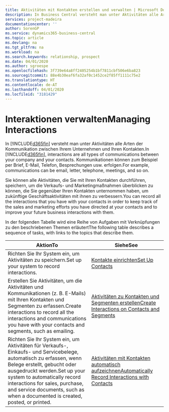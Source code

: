 ```yaml
---
title: Aktivitäten mit Kontakten erstellen und verwalten | Microsoft Docs
description: In Business Central versteht man unter Aktivitäten alle Arten der Kommunikation zwischen Ihrem Unternehmen und Ihren Kontakten. Kommunikationen können zum Beispiel per Brief, E-Mail, Telefon, Besprechungen usw. erfolgen.
services: project-madeira
documentationcenter: ''
author: SorenGP
ms.service: dynamics365-business-central
ms.topic: article
ms.devlang: na
ms.tgt_pltfrm: na
ms.workload: na
ms.search.keywords: relationship, prospect
ms.date: 04/01/2020
ms.author: sgroespe
ms.openlocfilehash: 3f739e64a8ff2405254b1bf7811cbf506e6ba823
ms.sourcegitcommit: 88e4b30eaf6fa32af0c1452ce2f85ff1111c75e2
ms.translationtype: HT
ms.contentlocale: de-AT
ms.lasthandoff: 04/01/2020
ms.locfileid: "3181429"
---
```

# <a name="managing-interactions"></a><span data-ttu-id="35a3a-104">Interaktionen verwalten</span><span class="sxs-lookup"><span data-stu-id="35a3a-104">Managing Interactions</span></span>
<span data-ttu-id="35a3a-105">In [!INCLUDE[d365fin](includes/d365fin_md.md)] versteht man unter Aktivitäten alle Arten der Kommunikation zwischen Ihrem Unternehmen und Ihren Kontakten.</span><span class="sxs-lookup"><span data-stu-id="35a3a-105">In [!INCLUDE[d365fin](includes/d365fin_md.md)], interactions are all types of communications between your company and your contacts.</span></span> <span data-ttu-id="35a3a-106">Kommunikationen können zum Beispiel per Brief, E-Mail, Telefon, Besprechungen usw. erfolgen.</span><span class="sxs-lookup"><span data-stu-id="35a3a-106">For example, communications can be email, letter, telephone, meetings, and so on.</span></span>

<span data-ttu-id="35a3a-107">Sie können alle Aktivitäten, die Sie mit Ihren Kontakten durchführen, speichern, um die Verkaufs- und Marketingmaßnahmen überblicken zu können, die Sie gegenüber Ihren Kontakten unternommen haben, um zukünftige Geschäftsaktivitäten mit ihnen zu verbessern.</span><span class="sxs-lookup"><span data-stu-id="35a3a-107">You can record all the interactions that you have with your contacts in order to keep track of the sales and marketing efforts you have directed at your contacts and to improve your future business interactions with them.</span></span>

<span data-ttu-id="35a3a-108">In der folgenden Tabelle wird eine Reihe von Aufgaben mit Verknüpfungen zu den beschriebenen Themen erläutert</span><span class="sxs-lookup"><span data-stu-id="35a3a-108">The following table describes a sequence of tasks, with links to the topics that describe them.</span></span>

| <span data-ttu-id="35a3a-109">Aktion</span><span class="sxs-lookup"><span data-stu-id="35a3a-109">To</span></span> | <span data-ttu-id="35a3a-110">Siehe</span><span class="sxs-lookup"><span data-stu-id="35a3a-110">See</span></span> |
| --- | --- |
| <span data-ttu-id="35a3a-111">Richten Sie Ihr System ein, um Aktivitäten zu speichern.</span><span class="sxs-lookup"><span data-stu-id="35a3a-111">Set up your system to record interactions.</span></span> |[<span data-ttu-id="35a3a-112">Kontakte einrichten</span><span class="sxs-lookup"><span data-stu-id="35a3a-112">Set Up Contacts</span></span>](marketing-setup-contacts.md) |
|<span data-ttu-id="35a3a-113">Erstellen Sie Aktivitäten, um die Aktivitäten und Kommunikationen (z. B. E-Mails) mit Ihren Kontakten und Segmenten zu erfassen.</span><span class="sxs-lookup"><span data-stu-id="35a3a-113">Create interactions to record all the interactions and communications you have with your contacts and segments, such as emailing.</span></span>|[<span data-ttu-id="35a3a-114">Aktivitäten zu Kontakten und Segmenten erstellen</span><span class="sxs-lookup"><span data-stu-id="35a3a-114">Create Interactions on Contacts and Segments</span></span>](marketing-how-create-interactions.md)|
|<span data-ttu-id="35a3a-115">Richten Sie Ihr System ein, um Aktivitäten für Verkaufs-, Einkaufs- und Servicebelege, automatisch zu erfassen, wenn Belege erstellt, gebucht oder ausgedruckt werden.</span><span class="sxs-lookup"><span data-stu-id="35a3a-115">Set up your system to automatically record interactions for sales, purchase, and service documents, such as when a documented is created, posted, or printed.</span></span>|[<span data-ttu-id="35a3a-116">Aktivitäten mit Kontakten automatisch aufzeichnen</span><span class="sxs-lookup"><span data-stu-id="35a3a-116">Automatically Record Interactions with Contacts</span></span>](marketing-auto-record-interactions.md)|
